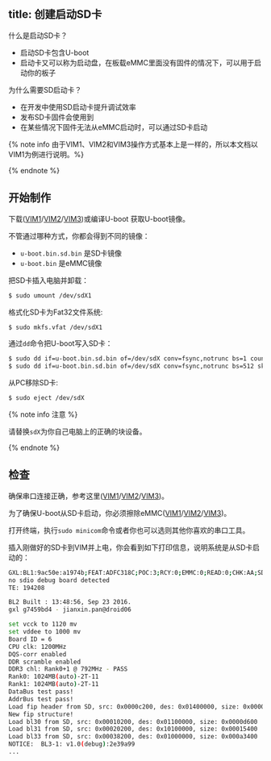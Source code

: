 title: 创建启动SD卡
---

什么是启动SD卡？

* 启动SD卡包含U-boot
* 启动卡又可以称为启动盘，在板载eMMC里面没有固件的情况下，可以用于启动你的板子

为什么需要SD启动卡？
* 在开发中使用SD启动卡提升调试效率
* 发布SD卡固件会使用到
* 在某些情况下固件无法从eMMC启动时，可以通过SD卡启动

{% note info 由于VIM1、VIM2和VIM3操作方式基本上是一样的，所以本文档以VIM1为例进行说明。%}

{% endnote %}

## 开始制作
下载([VIM1](https://dl.khadas.com/Firmware/VIM1/U-boot/)/[VIM2](https://dl.khadas.com/Firmware/VIM2/U-boot/)/[VIM3](https://dl.khadas.com/Firmware/VIM3/U-boot/))或编译U-boot 获取U-boot镜像。

不管通过哪种方式，你都会得到不同的镜像：

* `u-boot.bin.sd.bin` 是SD卡镜像
* `u-boot.bin` 是eMMC镜像

把SD卡插入电脑并卸载：

```bash
$ sudo umount /dev/sdX1
```

格式化SD卡为Fat32文件系统:

```bash
$ sudo mkfs.vfat /dev/sdX1 
```

通过`dd`命令把U-boot写入SD卡：

```bash
$ sudo dd if=u-boot.bin.sd.bin of=/dev/sdX conv=fsync,notrunc bs=1 count=444
$ sudo dd if=u-boot.bin.sd.bin of=/dev/sdX conv=fsync,notrunc bs=512 skip=1 seek=1
```

从PC移除SD卡:

```bash
$ sudo eject /dev/sdX
```

{% note info 注意 %}

请替换`sdX`为你自己电脑上的正确的块设备。

{% endnote %}

## 检查

确保串口连接正确，参考这里([VIM1](/android/zh-cn/vim1/SetupSerialTool.html)/[VIM2](/zh-cn/vim2/SetupSerialTool.html)/[VIM3](/zh-cn/vim3/SetupSerialTool.html))。

为了确保U-boot从SD卡启动，你必须擦除eMMC([VIM1](/android/zh-cn/vim1/HowtoEraseEMMC.html)/[VIM2](/zh-cn/vim2/HowtoEraseEMMC.html)/[VIM3](/zh-cn/vim3/HowtoEraseEMMC.html))。

打开终端，执行`sudo minicom`命令或者你也可以选则其他你喜欢的串口工具。

插入刚做好的SD卡到VIM并上电，你会看到如下打印信息，说明系统是从SD卡启动的：

```bash
GXL:BL1:9ac50e:a1974b;FEAT:ADFC318C;POC:3;RCY:0;EMMC:0;READ:0;CHK:AA;SD:0;READ:0;0.0;CHK:0;
no sdio debug board detected 
TE: 194208

BL2 Built : 13:48:56, Sep 23 2016. 
gxl g7459bd4 - jianxin.pan@droid06

set vcck to 1120 mv
set vddee to 1000 mv
Board ID = 6
CPU clk: 1200MHz
DQS-corr enabled
DDR scramble enabled
DDR3 chl: Rank0+1 @ 792MHz - PASS
Rank0: 1024MB(auto)-2T-11
Rank1: 1024MB(auto)-2T-11
DataBus test pass!
AddrBus test pass!
Load fip header from SD, src: 0x0000c200, des: 0x01400000, size: 0x00004000
New fip structure!
Load bl30 from SD, src: 0x00010200, des: 0x01100000, size: 0x0000d600
Load bl31 from SD, src: 0x00020200, des: 0x10100000, size: 0x00015400
Load bl33 from SD, src: 0x00038200, des: 0x01000000, size: 0x000a3400
NOTICE:  BL3-1: v1.0(debug):2e39a99
...

```
